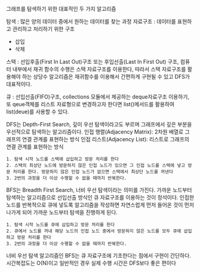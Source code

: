 그래프를 탐색하기 위한 대표적인 두 가지 알고리즘

탐색 : 많은 양의 데이터 중에서 원하는 데이터를 찾는 과정
자료구조 : 데이터를 표현하고 관리하고 처리하기 위한 구조
   - 삽입
   - 삭제
   
스택 : 선입후출(First In Last Out)구조 또는 후입선출(Last In First Out) 구조, 컴퓨터 내부에서 재귀 함수의 수행은 스택 자료구조를 이용한다, 
       따라서 스택 자료구조를 활용해야 하는 상당수 알고리즘은 재귀함수를 이용해서 간편하게 구현될 수 있고 DFS가 대표적이다.

큐 : 선입선출(FIFO)구조, collections 모듈에서 제공하는 deque자료구조 이용하기, 또 qeue객체를 리스트 자료형으로 변경하고자 한다면 list()메서드를 활용하여 list(deue)를 사용할 수 있다.

DFS는 Depth-First Search, 깊이 우선 탐색이라고도 부르며 그래프에서 깊은 부분을 우선적으로 탐색하는 알고리즘이다.
    인접 행렬(Adjacency Matrix): 2차원 배열로 그래프의 연결 관계를 표현하는 방식
    인접 리스트(Adjacency List): 리스트로 그래프의 연결 관계를 표현하는 방식

    1. 탐색 시작 노드를 스택에 삽입하고 방문 처리를 한다
    2. 스택의 최상단 노드에 방문하지 않은 인접 노드가 있으면 그 인접 노드를 스택에 넣고 방문 처리를 한다. 방문하지 않은 인접 노드가 없으면 스택에서 최상단 노드를 꺼낸다
    3. 2번의 과정을 더 이상 수행할 수 없을 때까지 반복한다.
    
BFS는 Breadth First Search, 너비 우선 탐색이라는 의미를 가진다. 가까운 노드부터 탐색하는 알고리즘으로 선입선출 방식인 큐 자료구조를 이용하는 것이 정석이다. 
인접한 노드를 반복적으로 큐에 넣도록 알고리즘을 작성하면 자연스럽게 먼저 들어온 것이 먼저 나가게 되어 가까운 노드부터 탐색을 진행하게 된다.

    1. 탐색 시작 노드를 큐에 삽입하고 방문 처리를 한다
    2. 큐에서 노드를 꺼내 해당 노드의 인접 노드 중에서 방문하지 않은 노드를 모두 큐에 삽입하고 방문 처리를 한다
    3. 2번의 과정을 더 이상 수행할 수 없을 때까지 반복한다. 
    
너비 우선 탐색 알고리즘인 BFS는 큐 자료구조에 기초한다는 점에서 구현이 간단하다. 시간복잡도는 O(N)이고 일반적인 경우 실제 수행 시간은 DFS보다 좋은 편이다

